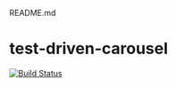 README.md

# test-driven-carousel

[![Build Status](https://travis-ci.com/drodrigomoura/test-driven-carousel.svg?branch=master)](https://travis-ci.com/drodrigomoura/test-driven-carousel)

